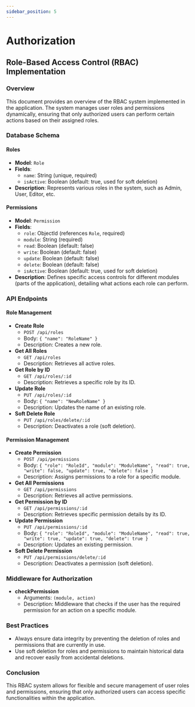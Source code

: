 ```yaml
---
sidebar_position: 5
---
```


# Authorization

## Role-Based Access Control (RBAC) Implementation

### Overview

This document provides an overview of the RBAC system implemented in the application. The system manages user roles and permissions dynamically, ensuring that only authorized users can perform certain actions based on their assigned roles.

### Database Schema

#### Roles

- **Model**: `Role`
- **Fields**:
  - `name`: String (unique, required)
  - `isActive`: Boolean (default: true, used for soft deletion)
- **Description**: Represents various roles in the system, such as Admin, User, Editor, etc.

#### Permissions

- **Model**: `Permission`
- **Fields**:
  - `role`: ObjectId (references `Role`, required)
  - `module`: String (required)
  - `read`: Boolean (default: false)
  - `write`: Boolean (default: false)
  - `update`: Boolean (default: false)
  - `delete`: Boolean (default: false)
  - `isActive`: Boolean (default: true, used for soft deletion)
- **Description**: Defines specific access controls for different modules (parts of the application), detailing what actions each role can perform.

### API Endpoints

#### Role Management

- **Create Role**
  - `POST /api/roles`
  - Body: `{ "name": "RoleName" }`
  - Description: Creates a new role.
- **Get All Roles**
  - `GET /api/roles`
  - Description: Retrieves all active roles.
- **Get Role by ID**
  - `GET /api/roles/:id`
  - Description: Retrieves a specific role by its ID.
- **Update Role**
  - `PUT /api/roles/:id`
  - Body: `{ "name": "NewRoleName" }`
  - Description: Updates the name of an existing role.
- **Soft Delete Role**
  - `PUT /api/roles/delete/:id`
  - Description: Deactivates a role (soft deletion).

#### Permission Management

- **Create Permission**
  - `POST /api/permissions`
  - Body: `{ "role": "RoleId", "module": "ModuleName", "read": true, "write": false, "update": true, "delete": false }`
  - Description: Assigns permissions to a role for a specific module.
- **Get All Permissions**
  - `GET /api/permissions`
  - Description: Retrieves all active permissions.
- **Get Permission by ID**
  - `GET /api/permissions/:id`
  - Description: Retrieves specific permission details by its ID.
- **Update Permission**
  - `PUT /api/permissions/:id`
  - Body: `{ "role": "RoleId", "module": "ModuleName", "read": true, "write": true, "update": true, "delete": true }`
  - Description: Updates an existing permission.
- **Soft Delete Permission**
  - `PUT /api/permissions/delete/:id`
  - Description: Deactivates a permission (soft deletion).

### Middleware for Authorization

- **checkPermission**
  - Arguments: `(module, action)`
  - Description: Middleware that checks if the user has the required permission for an action on a specific module.

### Best Practices

- Always ensure data integrity by preventing the deletion of roles and permissions that are currently in use.
- Use soft deletion for roles and permissions to maintain historical data and recover easily from accidental deletions.

### Conclusion

This RBAC system allows for flexible and secure management of user roles and permissions, ensuring that only authorized users can access specific functionalities within the application.
